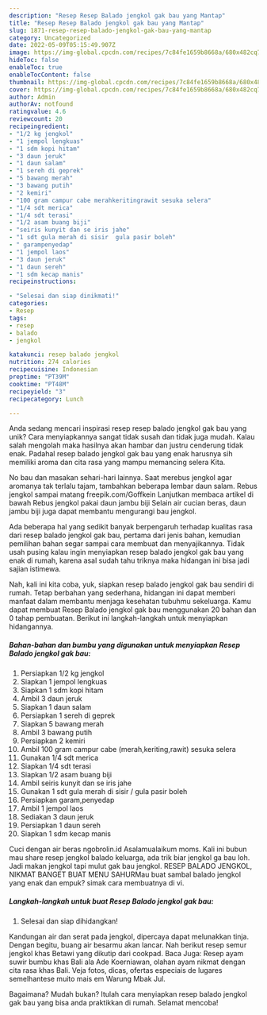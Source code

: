 ```yaml
---
description: "Resep Resep Balado jengkol gak bau yang Mantap"
title: "Resep Resep Balado jengkol gak bau yang Mantap"
slug: 1871-resep-resep-balado-jengkol-gak-bau-yang-mantap
category: Uncategorized
date: 2022-05-09T05:15:49.907Z
image: https://img-global.cpcdn.com/recipes/7c84fe1659b8668a/680x482cq70/resep-balado-jengkol-gak-bau-foto-resep-utama.jpg
hideToc: false
enableToc: true
enableTocContent: false
thumbnail: https://img-global.cpcdn.com/recipes/7c84fe1659b8668a/680x482cq70/resep-balado-jengkol-gak-bau-foto-resep-utama.jpg
cover: https://img-global.cpcdn.com/recipes/7c84fe1659b8668a/680x482cq70/resep-balado-jengkol-gak-bau-foto-resep-utama.jpg
author: Admin
authorAv: notfound
ratingvalue: 4.6
reviewcount: 20
recipeingredient:
- "1/2 kg jengkol"
- "1 jempol lengkuas"
- "1 sdm kopi hitam"
- "3 daun jeruk"
- "1 daun salam"
- "1 sereh di geprek"
- "5 bawang merah"
- "3 bawang putih"
- "2 kemiri"
- "100 gram campur cabe merahkeritingrawit sesuka selera"
- "1/4 sdt merica"
- "1/4 sdt terasi"
- "1/2 asam buang biji"
- "seiris kunyit dan se iris jahe"
- "1 sdt gula merah di sisir  gula pasir boleh"
- " garampenyedap"
- "1 jempol laos"
- "3 daun jeruk"
- "1 daun sereh"
- "1 sdm kecap manis"
recipeinstructions:

- "Selesai dan siap dinikmati!"
categories:
- Resep
tags:
- resep
- balado
- jengkol

katakunci: resep balado jengkol 
nutrition: 274 calories
recipecuisine: Indonesian
preptime: "PT39M"
cooktime: "PT48M"
recipeyield: "3"
recipecategory: Lunch

---
```





Anda sedang mencari inspirasi resep resep balado jengkol gak bau yang unik? Cara menyiapkannya sangat tidak susah dan tidak juga mudah. Kalau salah mengolah maka hasilnya akan hambar dan justru cenderung tidak enak. Padahal resep balado jengkol gak bau yang enak harusnya sih memiliki aroma dan cita rasa yang mampu memancing selera Kita.





No bau dan masakan sehari-hari lainnya. Saat merebus jengkol agar aromanya tak terlalu tajam, tambahkan beberapa lembar daun salam. Rebus jengkol sampai matang freepik.com/Goffkein Lanjutkan membaca artikel di bawah Rebus jengkol pakai daun jambu biji Selain air cucian beras, daun jambu biji juga dapat membantu mengurangi bau jengkol.

Ada beberapa hal yang sedikit banyak berpengaruh terhadap kualitas rasa dari resep balado jengkol gak bau, pertama dari jenis bahan, kemudian pemilihan bahan segar sampai cara membuat dan menyajikannya. Tidak usah pusing kalau ingin menyiapkan resep balado jengkol gak bau yang enak di rumah, karena asal sudah tahu triknya maka hidangan ini bisa jadi sajian istimewa.






Nah, kali ini kita coba, yuk, siapkan resep balado jengkol gak bau sendiri di rumah. Tetap berbahan yang sederhana, hidangan ini dapat memberi manfaat dalam membantu menjaga kesehatan tubuhmu sekeluarga. Kamu dapat membuat Resep Balado jengkol gak bau menggunakan 20 bahan dan 0 tahap pembuatan. Berikut ini langkah-langkah untuk menyiapkan hidangannya.

<!--inarticleads1-->

##### Bahan-bahan dan bumbu yang digunakan untuk menyiapkan Resep Balado jengkol gak bau:

1. Persiapkan 1/2 kg jengkol
1. Siapkan 1 jempol lengkuas
1. Siapkan 1 sdm kopi hitam
1. Ambil 3 daun jeruk
1. Siapkan 1 daun salam
1. Persiapkan 1 sereh di geprek
1. Siapkan 5 bawang merah
1. Ambil 3 bawang putih
1. Persiapkan 2 kemiri
1. Ambil 100 gram campur cabe (merah,keriting,rawit) sesuka selera
1. Gunakan 1/4 sdt merica
1. Siapkan 1/4 sdt terasi
1. Siapkan 1/2 asam buang biji
1. Ambil seiris kunyit dan se iris jahe
1. Gunakan 1 sdt gula merah di sisir / gula pasir boleh
1. Persiapkan  garam,penyedap
1. Ambil 1 jempol laos
1. Sediakan 3 daun jeruk
1. Persiapkan 1 daun sereh
1. Siapkan 1 sdm kecap manis


Cuci dengan air beras ngobrolin.id Asalamualaikum moms. Kali ini bubun mau share resep jengkol balado keluarga, ada trik biar jengkol ga bau loh. Jadi makan jengkol tapi mulut gak bau jengkol. RESEP BALADO JENGKOL, NIKMAT BANGET BUAT MENU SAHURMau buat sambal balado jengkol yang enak dan empuk? simak cara membuatnya di vi. 

<!--inarticleads2-->

##### Langkah-langkah untuk buat Resep Balado jengkol gak bau:


1. Selesai dan siap dihidangkan!

Kandungan air dan serat pada jengkol, dipercaya dapat melunakkan tinja. Dengan begitu, buang air besarmu akan lancar. Nah berikut resep semur jengkol khas Betawi yang dikutip dari cookpad. Baca Juga: Resep ayam suwir bumbu khas Bali ala Ade Koerniawan, olahan ayam nikmat dengan cita rasa khas Bali. Veja fotos, dicas, ofertas especiais de lugares semelhantese muito mais em Warung Mbak Jul. 

Bagaimana? Mudah bukan? Itulah cara menyiapkan resep balado jengkol gak bau yang bisa anda praktikkan di rumah. Selamat mencoba!
